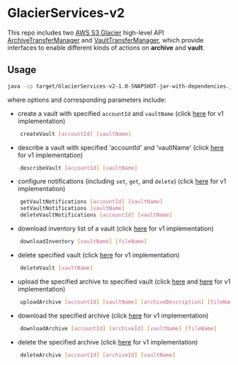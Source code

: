 # GlacierServices-v2

This repo includes two [AWS S3 Glacier](https://aws.amazon.com/glacier/) high-level API [ArchiveTransferManager](src/main/java/archive) and [VaultTransferManager](src/main/java/vault), which provide interfaces to enable different kinds of actions on **archive** and **vault**.

## Usage    
```bash
java -cp target/GlacierServices-v2-1.0-SNAPSHOT-jar-with-dependencies.jar Main [options] [parameters]
``` 

where options and corresponding parameters include:
- create a vault with specified `accountId` and `vaultName` (click [here](https://docs.aws.amazon.com/amazonglacier/latest/dev/creating-vaults-sdk-java.html) for v1 implementation)
```bash
    createVault [accountId] [vaultName]
``` 

- describe a vault with specified 'accountId' and 'vaultName' (click [here](https://docs.aws.amazon.com/amazonglacier/latest/dev/retrieving-vault-info-sdk-java.html) for v1 implementation)
```bash
    describeVault [accountId] [vaultName]
```    

- configure notifications (including `set`, `get`, and `delete`) (click [here](https://docs.aws.amazon.com/amazonglacier/latest/dev/configuring-notifications-sdk-java.html) for v1 implementation)
```bash
    getVaultNotifications [accountId] [vaultName]
    setVaultNotifications [vaultName]
    deleteVaultNotifications [accountId] [vaultName]
```

- download inventory list of a vault (click [here](https://docs.aws.amazon.com/amazonglacier/latest/dev/retrieving-vault-inventory-java.html) for v1 implementation)
```bash
    downloadInventory [vaultName] [fileName]
```    
   
- delete specified vault (click [here](https://docs.aws.amazon.com/amazonglacier/latest/dev/deleting-vaults-sdk-java.html) for v1 implementation)
```bash
    deleteVault [vaultName]
```
 
- upload the specified archive to specified vault (click [here](https://docs.aws.amazon.com/amazonglacier/latest/dev/uploading-an-archive-single-op-using-java.html) and [here](https://docs.aws.amazon.com/amazonglacier/latest/dev/uploading-archive-mpu.html) for v1 implementation) 
```bash
    uploadArchive [accountId] [vaultName] [archiveDescription] [fileName]
```    

- download the specified archive (click [here](https://docs.aws.amazon.com/amazonglacier/latest/dev/downloading-an-archive-using-java.html) for v1 implementation)   
```bash
    downloadArchive [accountId] [archiveId] [vaultName] [fileName]
```
    
- delete the specified archive (click [here](https://docs.aws.amazon.com/amazonglacier/latest/dev/deleting-an-archive-using-java.html) for v1 implementation)
```bash
    deleteArchive [accountId] [archiveId] [vaultName]
```
    
   
    

